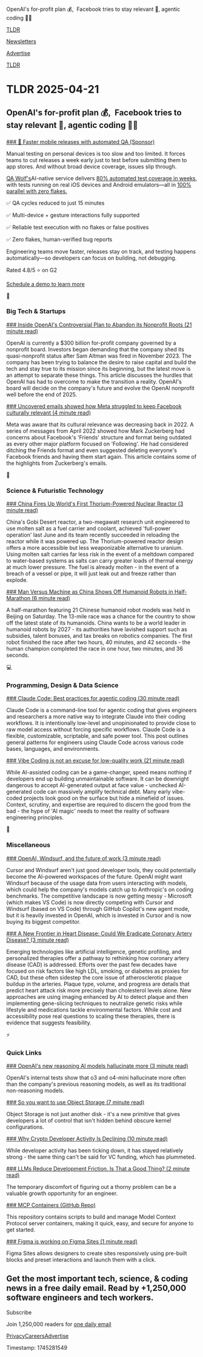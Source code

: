 OpenAI's for-profit plan 💰,  Facebook tries to stay relevant 📱, agentic coding 👨‍💻

[TLDR](/)

[Newsletters](/newsletters)

[Advertise](https://advertise.tldr.tech/)

[TLDR](/)

# TLDR 2025-04-21

## OpenAI's for-profit plan 💰,  Facebook tries to stay relevant 📱, agentic coding 👨‍💻

### 

[### 🚀 Faster mobile releases with automated QA (Sponsor)](https://www.qawolf.com?utm_source=tldr&amp;utm_medium=newsletter&amp;utm_campaign=ACQ_All_Demo_Conversions__NewsletterAudience_-_Newsletter_FasterMobileReleases_20250421-None_Experiment-FALSE&amp;utm_term=headline-FasterMobileReleasesWithAutomatedQA&amp;utm_content=FasterMobileReleases_ScheduleADemo_None_Headline%3AFasterMobileReleasesWithAutomatedQA____Newsletter-PrimaryPlacement_20250421_v1_)

Manual testing on personal devices is too slow and too limited. It forces teams to cut releases a week early just to test before submitting them to app stores. And without broad device coverage, issues slip through.

[QA Wolf's](https://www.qawolf.com?utm_source=tldr&utm_medium=newsletter&utm_campaign=ACQ_All_Demo_Conversions__NewsletterAudience_-_Newsletter_FasterMobileReleases_20250421-None_Experiment-FALSE&utm_term=body-QAWolf&utm_content=FasterMobileReleases_ScheduleADemo_None_Headline%3AFasterMobileReleasesWithAutomatedQA____Newsletter-PrimaryPlacement_20250421_v1_)AI-native service delivers [80% automated test coverage in weeks](https://www.qawolf.com/how-it-works?utm_source=tldr&utm_medium=newsletter&utm_campaign=ACQ_All_Demo_Conversions__NewsletterAudience_-_Newsletter_FasterMobileReleases_20250421-None_Experiment-FALSE&utm_term=body-80PercentAutomatedTestCoverageInWeeks&utm_content=FasterMobileReleases_ScheduleADemo_None_Headline%3AFasterMobileReleasesWithAutomatedQA____Newsletter-PrimaryPlacement_20250421_v1_), with tests running on real iOS devices and Android emulators—all in [100% parallel with zero flakes.](https://www.qawolf.com/how-it-works?utm_source=tldr&utm_medium=newsletter&utm_campaign=ACQ_All_Demo_Conversions__NewsletterAudience_-_Newsletter_FasterMobileReleases_20250421-None_Experiment-FALSE&utm_term=body-100PercentParallelWithZeroFlakes&utm_content=FasterMobileReleases_ScheduleADemo_None_Headline%3AFasterMobileReleasesWithAutomatedQA____Newsletter-PrimaryPlacement_20250421_v1_)

✅ QA cycles reduced to just 15 minutes

✅ Multi-device + gesture interactions fully supported

✅ Reliable test execution with no flakes or false positives

✅ Zero flakes, human-verified bug reports

Engineering teams move faster, releases stay on track, and testing happens automatically—so developers can focus on building, not debugging.

Rated 4.8/5 ⭐ on G2

[Schedule a demo to learn more](https://www.qawolf.com/schedule-a-demo?utm_source=tldr&utm_medium=newsletter&utm_campaign=ACQ_All_Demo_Conversions__NewsletterAudience_-_Newsletter_FasterMobileReleases_20250421-None_Experiment-FALSE&utm_term=cta-ScheduleADemoToLearnMore&utm_content=FasterMobileReleases_ScheduleADemo_None_Headline%3AFasterMobileReleasesWithAutomatedQA____Newsletter-PrimaryPlacement_20250421_v1_)

📱

### Big Tech & Startups

[### Inside OpenAI's Controversial Plan to Abandon its Nonprofit Roots (21 minute read)](https://www.lesswrong.com/posts/SHbEEFHqTuoveZcLr/inside-openai-s-controversial-plan-to-abandon-its-nonprofit?utm_source=tldrnewsletter)

OpenAI is currently a $300 billion for-profit company governed by a nonprofit board. Investors began demanding that the company shed its quasi-nonprofit status after Sam Altman was fired in November 2023. The company has been trying to balance the desire to raise capital and build the tech and stay true to its mission since its beginning, but the latest move is an attempt to separate these things. This article discusses the hurdles that OpenAI has had to overcome to make the transition a reality. OpenAI's board will decide on the company's future and evolve the OpenAI nonprofit well before the end of 2025.

[### Uncovered emails showed how Meta struggled to keep Facebook culturally relevant (4 minute read)](https://techcrunch.com/2025/04/20/uncovered-emails-showed-how-meta-struggled-to-keep-facebook-culturally-relevant/?utm_source=tldrnewsletter)

Meta was aware that its cultural relevance was decreasing back in 2022. A series of messages from April 2022 showed how Mark Zuckerberg had concerns about Facebook's 'Friends' structure and format being outdated as every other major platform focused on 'Following'. He had considered ditching the Friends format and even suggested deleting everyone's Facebook friends and having them start again. This article contains some of the highlights from Zuckerberg's emails.

🚀

### Science & Futuristic Technology

[### China Fires Up World's First Thorium-Powered Nuclear Reactor (3 minute read)](https://futurism.com/china-thorium-nuclear-power?utm_source=tldrnewsletter)

China's Gobi Desert reactor, a two-megawatt research unit engineered to use molten salt as a fuel carrier and coolant, achieved 'full-power operation' last June and its team recently succeeded in reloading the reactor while it was powered up. The Thorium-powered reactor design offers a more accessible but less weaponizable alternative to uranium. Using molten salt carries far less risk in the event of a meltdown compared to water-based systems as salts can carry greater loads of thermal energy at much lower pressure. The fuel is already molten - in the event of a breach of a vessel or pipe, it will just leak out and freeze rather than explode.

[### Man Versus Machine as China Shows Off Humanoid Robots in Half-Marathon (6 minute read)](https://www.wsj.com/tech/man-versus-machine-as-china-shows-off-humanoid-robots-in-half-marathon-75d7e766?st=WTaUqg&reflink=desktopwebshare_permalink&utm_source=tldrnewsletter)

A half-marathon featuring 21 Chinese humanoid robot models was held in Beijing on Saturday. The 13-mile race was a chance for the country to show off the latest state of its humanoids. China wants to be a world leader in humanoid robots by 2027 - its authorities have lavished support such as subsidies, talent bonuses, and tax breaks on robotics companies. The first robot finished the race after two hours, 40 minutes, and 42 seconds - the human champion completed the race in one hour, two minutes, and 36 seconds.

💻

### Programming, Design & Data Science

[### Claude Code: Best practices for agentic coding (30 minute read)](https://www.anthropic.com/engineering/claude-code-best-practices?utm_source=tldrnewsletter)

Claude Code is a command-line tool for agentic coding that gives engineers and researchers a more native way to integrate Claude into their coding workflows. It is intentionally low-level and unopinionated to provide close to raw model access without forcing specific workflows. Claude Code is a flexible, customizable, scriptable, and safe power tool. This post outlines general patterns for engineers using Claude Code across various code bases, languages, and environments.

[### Vibe Coding is not an excuse for low-quality work (21 minute read)](https://addyo.substack.com/p/vibe-coding-is-not-an-excuse-for?utm_source=tldrnewsletter)

While AI-assisted coding can be a game-changer, speed means nothing if developers end up building unmaintainable software. It can be downright dangerous to accept AI-generated output at face value - unchecked AI-generated code can massively amplify technical debt. Many early vibe-coded projects look good on the surface but hide a minefield of issues. Context, scrutiny, and expertise are required to discern the good from the bad - the hype of 'AI magic' needs to meet the reality of software engineering principles.

🎁

### Miscellaneous

[### OpenAI, Windsurf, and the future of work (3 minute read)](https://subtle.so/openai-windsurf-and-the-future-of-ai-workspaces.html?utm_source=tldrnewsletter)

Cursor and Windsurf aren't just good developer tools, they could potentially become the AI-powered workspaces of the future. OpenAI might want Windsurf because of the usage data from users interacting with models, which could help the company's models catch up to Anthropic's on coding benchmarks. The competitive landscape is now getting messy - Microsoft (which makes VS Code) is now directly competing with Cursor and Windsurf (based on VS Code) through GitHub Copilot's new agent mode, but it is heavily invested in OpenAI, which is invested in Cursor and is now buying its biggest competitor.

[### A New Frontier in Heart Disease: Could We Eradicate Coronary Artery Disease? (3 minute read)](https://x.com/ronkarlsbergmd/status/1896818568454410506?s=12&utm_source=tldrnewsletter)

Emerging technologies like artificial intelligence, genetic profiling, and personalized therapies offer a pathway to rethinking how coronary artery disease (CAD) is addressed. Efforts over the past few decades have focused on risk factors like high LDL, smoking, or diabetes as proxies for CAD, but these often sidestep the core issue of atherosclerotic plaque buildup in the arteries. Plaque type, volume, and progress are details that predict heart attack risk more precisely than cholesterol levels alone. New approaches are using imaging enhanced by AI to detect plaque and then implementing gene-slicing techniques to neutralize genetic risks while lifestyle and medications tackle environmental factors. While cost and accessibility pose real questions to scaling these therapies, there is evidence that suggests feasibility.

⚡

### Quick Links

[### OpenAI's new reasoning AI models hallucinate more (3 minute read)](https://techcrunch.com/2025/04/18/openais-new-reasoning-ai-models-hallucinate-more/?utm_source=tldrnewsletter)

OpenAI's internal tests show that o3 and o4-mini hallucinate more often than the company's previous reasoning models, as well as its traditional non-reasoning models.

[### So you want to use Object Storage (7 minute read)](https://spiraldb.com/post/so-you-want-to-use-object-storage?utm_source=tldrnewsletter)

Object Storage is not just another disk - it's a new primitive that gives developers a lot of control that isn't hidden behind obscure kernel configurations.

[### Why Crypto Developer Activity Is Declining (10 minute read)](https://stovetop.substack.com/p/why-crypto-developer-activity-is?utm_source=tldrnewsletter)

While developer activity has been ticking down, it has stayed relatively strong - the same thing can't be said for VC funding, which has plummeted.

[### LLMs Reduce Development Friction. Is That a Good Thing? (2 minute read)](https://blog.ollien.com/posts/llm-friction/?utm_source=tldrnewsletter)

The temporary discomfort of figuring out a thorny problem can be a valuable growth opportunity for an engineer.

[### MCP Containers (GitHub Repo)](https://github.com/metorial/mcp-containers?utm_source=tldrnewsletter)

This repository contains scripts to build and manage Model Context Protocol server containers, making it quick, easy, and secure for anyone to get started.

[### Figma is working on Figma Sites (1 minute read)](https://www.threads.net/@wongmjane/post/DIos1OSpG3q?xmt=AQGzA5pGfvF6mmPUAlc1uOsHsfPdQKGP5NxBLRnHkbHtIA&amp;utm_source=tldrnewsletter)

Figma Sites allows designers to create sites responsively using pre-built blocks and preset interactions and launch them with a click.

## Get the most important tech, science, & coding news in a free daily email. Read by +1,250,000 software engineers and tech workers.

Subscribe

Join 1,250,000 readers for [one daily email](/api/latest/tech)

[Privacy](/privacy)[Careers](https://jobs.ashbyhq.com/tldr.tech)[Advertise](/tech/advertise)

Timestamp: 1745281549